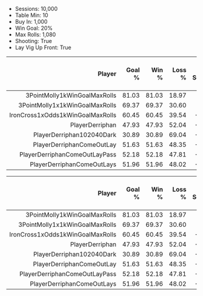 - Sessions: 10,000
- Table Min: 10
- Buy In: 1,000
- Win Goal: 20%
- Max Rolls: 1,080
- Shooting: True
- Lay Vig Up Front: True

|Player|Goal<br/>%|Win<br/>%|Loss<br/>%|Avg Win<br/>Session $|Avg Win<br/>Hand $|Avg<br/>Bet $|Max<br/>Bet $|Best<br/>Win $|Worst<br/>Loss $|Avg Rolls<br/>Session|Avg Rolls<br/>Hand|
|--:|--:|--:|--:|--:|--:|--:|--:|--:|--:|--:|--:|
|3PointMolly1kWinGoalMaxRolls|81.03|81.03|18.97|-1.6|-0.0|89|50|280|-1,000|96|0.8|
|3PointMolly1x1kWinGoalMaxRolls|69.37|69.37|30.60|-40.5|-0.3|41|10|269|-977|491|4.1|
|IronCross1xOdds1kWinGoalMaxRolls|60.45|60.45|39.54|-165.9|-1.4|43|12|239|-954|454|3.8|
|PlayerDerriphan|47.93|47.93|52.04|-190.8|-1.6|103|20|258|-977|699|5.9|
|PlayerDerriphan102040Dark|30.89|30.89|69.04|-436.3|-5.4|34|40|230|-970|690|8.5|
|PlayerDerriphanComeOutLay|51.63|51.63|48.35|-186.0|-1.6|51|24|289|-927|576|4.8|
|PlayerDerriphanComeOutLayPass|52.18|52.18|47.81|-185.2|-1.6|47|24|279|-865|573|4.8|
|PlayerDerriphanComeOutLays|51.96|51.96|48.02|-204.7|-1.7|56|24|295|-939|524|4.4|

|Player|Goal<br/>%|Win<br/>%|Loss<br/>%|Avg Win<br/>Session $|Avg<br/>Bet $|Max<br/>Bet $|Best<br/>Win $|Worst<br/>Loss $|Avg Rolls<br/>Session|Avg Rolls<br/>Hand|Total<br/>Win $|Goal<br/>Count|Win<br/>Count|Loss<br/>Count|Min<br/>Rolls|Max<br/>Rolls|Max Hand<br/>Rolls|Winners<br/>Win $|Losers<br/>Loss $|Best<br/>Sess #|Worst<br/>Sess #|Short<br/>Sess #|Long<br/>Sess #|Long Hand<br/>Sess #|Long Sess<br/>Loss Streak|Long Sess<br/>Win Streak|Max Rolls<br/>Count|
|--:|--:|--:|--:|--:|--:|--:|--:|--:|--:|--:|--:|--:|--:|--:|--:|--:|--:|--:|--:|--:|--:|--:|--:|--:|--:|--:|--:|
|3PointMolly1kWinGoalMaxRolls|81.03|81.03|18.97|-1.6|89|50|280|-1,000|96|0.8|-16,140|8,103|8,103|1,897|6|1,072|61|1,779,570|-1,795,710|99|8|4,078|6,490|9,283|4|31|0|
|3PointMolly1x1kWinGoalMaxRolls|69.37|69.37|30.60|-40.5|41|10|269|-977|491|4.1|-404,936|6,937|6,937|3,060|18|1,114|80|1,407,206|-1,812,142|5,286|7,806|1,251|7,892|2,194|8|27|2,096|
|IronCross1xOdds1kWinGoalMaxRolls|60.45|60.45|39.54|-165.9|43|12|239|-954|454|3.8|-1,658,875|6,045|6,045|3,954|17|1,128|76|1,223,426|-2,882,301|3,632|5,538|1,386|6,668|8,108|10|14|1,467|
|PlayerDerriphan|47.93|47.93|52.04|-190.8|103|20|258|-977|699|5.9|-1,908,180|4,793|4,793|5,204|36|1,122|81|969,546|-2,877,726|8,838|4,576|8|4,905|3,269|12|14|4,095|
|PlayerDerriphan102040Dark|30.89|30.89|69.04|-436.3|34|40|230|-970|690|8.5|-4,363,180|3,089|3,089|6,904|16|1,124|85|637,880|-5,001,060|23|1,006|7,114|6,192|1,100|20|7|3,106|
|PlayerDerriphanComeOutLay|51.63|51.63|48.35|-186.0|51|24|289|-927|576|4.8|-1,860,191|5,163|5,163|4,835|6|1,106|81|1,163,446|-3,023,637|172|6,169|19|6,522|3,269|11|14|2,501|
|PlayerDerriphanComeOutLayPass|52.18|52.18|47.81|-185.2|47|24|279|-865|573|4.8|-1,851,625|5,218|5,218|4,781|7|1,118|81|1,147,347|-2,998,972|610|4,471|6,286|1,878|2,303|10|14|2,487|
|PlayerDerriphanComeOutLays|51.96|51.96|48.02|-204.7|56|24|295|-939|524|4.4|-2,046,703|5,196|5,196|4,802|3|1,106|81|1,228,947|-3,275,650|623|4,040|229|6,522|5,050|15|13|1,843|
